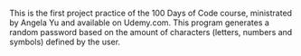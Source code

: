  This is the first project practice of the 100 Days of Code course, ministrated by Angela Yu and available on Udemy.com. This program generates a random password based on the amount of characters (letters, numbers and symbols) defined by the user. 
